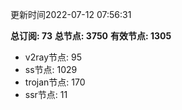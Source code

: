 更新时间2022-07-12 07:56:31

**总订阅: 73**
**总节点: 3750**
**有效节点: 1305**
- v2ray节点: 95
- ss节点: 1029
- trojan节点: 170
- ssr节点: 11
